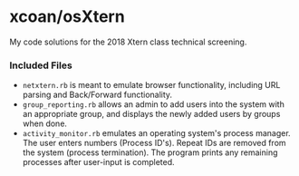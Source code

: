 # xcoan/osXtern
My code solutions for the 2018 Xtern class technical screening.

### Included Files
* `netxtern.rb` is meant to emulate browser functionality, including URL parsing and Back/Forward functionality.
* `group_reporting.rb` allows an admin to add users into the system with an appropriate group, and displays the newly added users by groups when done.
* `activity_monitor.rb` emulates an operating system's process manager.  The user enters numbers (Process ID's).  Repeat IDs are removed from the system (process termination).  The program prints any remaining processes after user-input is completed.
